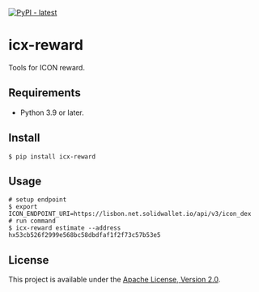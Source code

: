 [![PyPI - latest](https://img.shields.io/pypi/v/icx-reward?label=latest&logo=pypi)](https://pypi.org/project/icx-reward)
# icx-reward
Tools for ICON reward.

## Requirements

- Python 3.9 or later.

## Install
```shell
$ pip install icx-reward
```

## Usage
```shell
# setup endpoint
$ export ICON_ENDPOINT_URI=https://lisbon.net.solidwallet.io/api/v3/icon_dex
# run command
$ icx-reward estimate --address hx53cb526f2999e568bc58dbdfaf1f2f73c57b53e5
```

## License

This project is available under the [Apache License, Version 2.0](http://www.apache.org/licenses/LICENSE-2.0).
